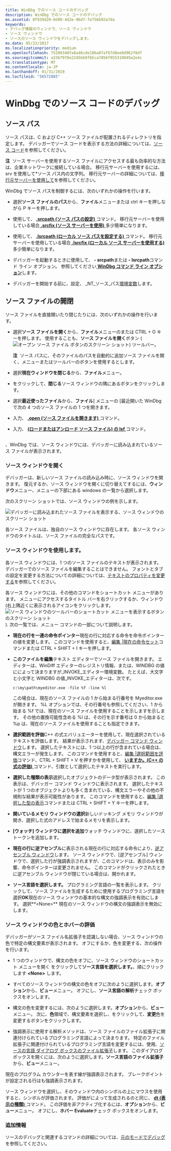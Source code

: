 ```yaml
---
title: WinDbg でのソース コードのデバッグ
description: WinDbg でのソース コードのデバッグ
ms.assetid: 0f939d29-0d90-442e-96d7-fe756b92a7da
keywords:
- デバッグ情報のウィンドウ、ソース ウィンドウ
- ソース ウィンドウ
- ソースのソース ウィンドウをデバッグします。
ms.date: 05/23/2017
ms.localizationpriority: medium
ms.openlocfilehash: 75289348fa8a46cde10ba8faf67d8ee0d962f8df
ms.sourcegitcommit: a33b7978e22d5bb9f65ca7056f955319049a2e4c
ms.translationtype: MT
ms.contentlocale: ja-JP
ms.lasthandoff: 01/31/2019
ms.locfileid: "56572885"
---
```

# <a name="source-code-debugging-in-windbg"></a>WinDbg でのソース コードのデバッグ


## <a name="span-idddksourcepathdbgspanspan-idddksourcepathdbgspansource-path"></a><span id="ddk_source_path_dbg"></span><span id="DDK_SOURCE_PATH_DBG"></span>ソース パス


ソース パスは、C および C++ ソース ファイルが配置されるディレクトリを指定します。 デバッガーでソース コードを表示する方法の詳細については、[ソース コード](source-code.md)を参照してください。

**注**  ソース サーバーを使用するソース ファイルにアクセスする最も効率的な方法は、企業ネットワークに接続している場合。 移行元サーバーを使用するには、srv を使用して\*ソース パス内の文字列。 移行元サーバーの詳細については、[移行元サーバーを使用して](using-a-source-server.md)を参照してください。

 

WinDbg でソース パスを制御するには、次のいずれかの操作を行います。

-   選択**ソース ファイルのパス**から、**ファイル**メニューまたは ctrl キーを押しながら P キーを押します。

-   使用して、 [ **.srcpath (ソース パスの設定)** ](-srcpath---lsrcpath--set-source-path-.md)コマンド。 移行元サーバーを使用している場合[ **.srcfix (ソース サーバーを使用)** ](-srcfix---lsrcfix--use-source-server-.md)多少簡単になります。

-   使用して、 [ **.lsrcpath (ローカル ソース パスを設定する)** ](-srcpath---lsrcpath--set-source-path-.md)コマンド。 移行元サーバーを使用している場合[ **.lsrcfix (ローカル ソース サーバーを使用する)** ](-srcfix---lsrcfix--use-source-server-.md)多少簡単になります。

-   デバッガーを起動するときに使用して、 **- srcpath**または **- lsrcpath**コマンド ライン オプション。 参照してください[ **WinDbg コマンド ライン オプション**](windbg-command-line-options.md)します。

-   デバッガーを開始する前に、設定、 \_NT\_ソース\_パス[環境変数](environment-variables.md)します。

## <a name="span-idopeningandclosingsourcefilesspanspan-idopeningandclosingsourcefilesspanspan-idopeningandclosingsourcefilesspanopening-and-closing-source-files"></a><span id="Opening_and_Closing_Source_Files"></span><span id="opening_and_closing_source_files"></span><span id="OPENING_AND_CLOSING_SOURCE_FILES"></span>ソース ファイルの開閉


ソース ファイルを直接開いたり閉じたりには、次のいずれかの操作を行います。

-   選択**ソース ファイルを開く**から、**ファイル**メニューのまたは CTRL + O キーを押します。 使用することも、**ソース ファイルを開く**ボタン (![オープン ソース ファイル ボタンのスクリーン ショット](images/tbopen.png)) ツールバー。

    **注**  ソース パスに、そのファイルのパスを自動的に追加ソース ファイルを開く、メニューまたはツールバーのボタンを使用するとします。

     

-   選択**現在ウィンドウを閉じる**から、**ファイル**メニュー。
-   をクリックして、**閉じる**ソース ウィンドウの隅にあるボタンをクリックします。
-   選択**最近使ったファイル**から、**ファイル**] メニューの [最近開いた WinDbg で次の 4 つのソース ファイルの 1 つを開きます。
-   入力、 [ **.open (ソース ファイルを開きます)** ](-open--open-source-file-.md)コマンド。
-   入力、 [ **(ロードまたはアンロード ソース ファイル) の lsf** ](lsf--lsf---load-or-unload-source-file-.md)コマンド。

## <span id="ddk_source_windows_dbg"></span><span id="DDK_SOURCE_WINDOWS_DBG"></span>


、WinDbg では、ソース ウィンドウには、デバッガーに読み込まれているソース ファイルが表示されます。

### <a name="span-idopeningthesourcewindowspanspan-idopeningthesourcewindowspanopening-the-source-window"></a><span id="opening_the_source_window"></span><span id="OPENING_THE_SOURCE_WINDOW"></span>ソース ウィンドウを開く

デバッガーは、新しいソース ファイルの読み込み時に、ソース ウィンドウを開きます。 復元するか、ソース ウィンドウを開くに切り替えてするには、**ウィンドウ**メニュー、メニューの下部にある windows の一覧から選択します。

次のスクリーン ショットでは、ソース ウィンドウの例を示します。

![デバッガーに読み込まれたソース ファイルを表示する、ソース ウィンドウのスクリーン ショット](images/window-source.png)

各ソース ファイルは、独自のソース ウィンドウに存在します。 各ソース ウィンドウのタイトルは、ソース ファイルの完全なパスです。

### <a name="span-idusingthesourcewindowspanspan-idusingthesourcewindowspanusing-the-source-window"></a><span id="using_the_source_window"></span><span id="USING_THE_SOURCE_WINDOW"></span>ソース ウィンドウを使用します。

各ソース ウィンドウには、1 つのソース ファイルのテキストが表示されます。 デバッガーでのソース ファイルを編集することはできません。 フォントとタブの設定を変更する方法についての詳細については、[テキストのプロパティを変更する](changing-text-properties.md)を参照してください。

各ソース ウィンドウには、その他のコマンドをショートカット メニューがあります。 メニューにアクセスするタイトル バーを右クリックするか、ウィンドウ (右上隅近くに表示されるアイコンをクリックします。![ソース ウィンドウのツールバーのショートカット メニューを表示するボタンのスクリーン ショット](images/window-source-icon.png)). 次の一覧では、メニュー コマンドの一部について説明します。

-   **現在の行を一連の命令ポインター**現在の行に対応する命令を命令ポインターの値を変更します。 このコマンドを使用すると、[編集 |現在の命令セット](edit---set-current-instruction.md)コマンドまたは CTRL + SHIFT + I キーを押します。

-   **このファイルを編集**テキスト エディターでソース ファイルを開きます。 エディターは、WinDiff エディターのレジストリ情報、または、WINDBG の値にによって決まりますが\_INVOKE\_エディター環境変数。 たとえば、大文字と小文字と WINDBG の値\_INVOKE\_エディターは、次です。

    ```console
    c:\my\path\myeditor.exe -file %f -line %l
    ```

    この場合は、現在のソース ファイルの 1 から始まる行番号を Myeditor.exe が開きます。 %L オプションでは、その行番号も参照してください、1 から始まる %f では、現在のソース ファイルを使用することを示しますを示します。 その他の置換可能性含める %l は、その行を示す番号は 0 から始まると %p は、現在のソース ファイルを使用することも指定できます。

-   **選択範囲を評価**C++ の式エバリュエーターを使用して、現在選択されているテキストを評価します。 結果が表示されます、[デバッガー コマンド ウィンドウ](debugger-command-window.md)します。 選択したテキストには、1 つ以上の行が含まれている場合は、構文エラーが発生します。 このコマンドを使用すると、[編集 |選択範囲を評価](edit---evaluate-selection.md)コマンド、CTRL + SHIFT + V を押すかを使用して、 [**いますか。(C++ の式の評価)** ](----evaluate-c---expression-.md)コマンド、引数として選択したテキストを実行します。

-   **選択した種類の表示**選択したオブジェクトのデータ型が表示されます。 この表示は、デバッガー コマンド ウィンドウに表示されます。 選択したテキストが 1 つのオブジェクトよりも多く含まれている、構文エラーやその他の不規則な結果が表示可能性があります。 このコマンドを使用すると、[編集 |選択した型の表示](edit---display-selected-type.md)コマンドまたは CTRL + SHIFT + Y キーを押します。

-   **開いているメモリ ウィンドウの選択**新しいドッキング メモリ ウィンドウが開き、選択した式のアドレスで始まるメモリを表示します。

-   **[ウォッチ] ウィンドウに選択を追加**ウォッチ ウィンドウに、選択したソース トークンを追加します。

-   **現在の行に逆アセンブル**に表示される現在の行に対応する命令により、[逆アセンブル ウィンドウ](disassembly-window.md)します。 ソース ウィンドウで、[逆アセンブル] ウィンドウで、選択した行が強調表示されますが、このコマンドは、表示のみを影響、命令ポインターは変更されません。 このコマンドがクリックされたときに逆アセンブル ウィンドウが閉じている場合は、開かれます。

-   **ソース言語を選択します。** プログラミング言語の一覧を表示します。 クリックして、ソース ファイルを生成するために使用するプログラミング言語を選択**OK**現在のソース ウィンドウの基本的な構文の強調表示を有効にします。 選択**&lt;None&gt;** 現在のソース ウィンドウの構文の強調表示を無効にします。

### <a name="span-idsourcewindowcolorsandhoverevaluationspanspan-idsourcewindowcolorsandhoverevaluationspansource-window-colors-and-hover-evaluation"></a><span id="source_window_colors_and_hover_evaluation"></span><span id="SOURCE_WINDOW_COLORS_AND_HOVER_EVALUATION"></span>ソース ウィンドウの色とホバーの評価

デバッガーがソース ファイル名拡張子を認識しない場合、ソース ウィンドウの色で特定の構文要素が表示されます。 オフにするか、色を変更する、次の操作を行います。

-   1 つのウィンドウで、構文の色をオフに、ソース ウィンドウのショートカット メニューを開く をクリックして**ソース言語を選択します。**、順にクリックします **&lt;None&gt;** します。

-   すべてのソース ウィンドウの構文の色をオフに次のように選択します。**オプション**から、**ビュー**メニュー。 オフにし、**ソース言語の解析**チェック ボックスをオンします。

-   構文の色を変更するには、次のように選択します。**オプション**から、**ビュー**メニュー。 次に、**色**領域で、構文要素を選択し、をクリックして、**変更**色を変更するボタンをクリックします。

-   強調表示に使用する解析メソッドは、ソース ファイルのファイル拡張子に関連付けられているプログラミング言語によって決まります。 特定のファイル拡張子に関連付けられているプログラミング言語を変更するには、使用、[ソースの言語 ダイアログ ボックスのファイル拡張子](view---source-language-file-extensions.md)します。 このダイアログ ボックスを開くには、次のように選択します。**ソース言語のファイル拡張子**から、**ビュー**メニュー。

現在のプログラム カウンターを表す線が強調表示されます。 ブレークポイントが設定される行はも強調表示されます。

ソース ウィンドウを選択し、そのウィンドウ内のシンボルの上にマウスを使用すると、シンボルが評価されます。 評価がによって生成されるのと同じ、 [ **dt (表示の種類)** ](dt--display-type-.md)コマンド。 この評価を非アクティブ化するには、**オプション**から、**ビュー**メニュー。 オフにし、**ホバー Evaluate**チェック ボックスをオンします。

### <a name="span-idadditionalinformationspanspan-idadditionalinformationspanadditional-information"></a><span id="additional_information"></span><span id="ADDITIONAL_INFORMATION"></span>追加情報

ソースのデバッグと関連するコマンドの詳細については、[元のモードでデバッグ](debugging-in-source-mode.md)を参照してください。

 

 





